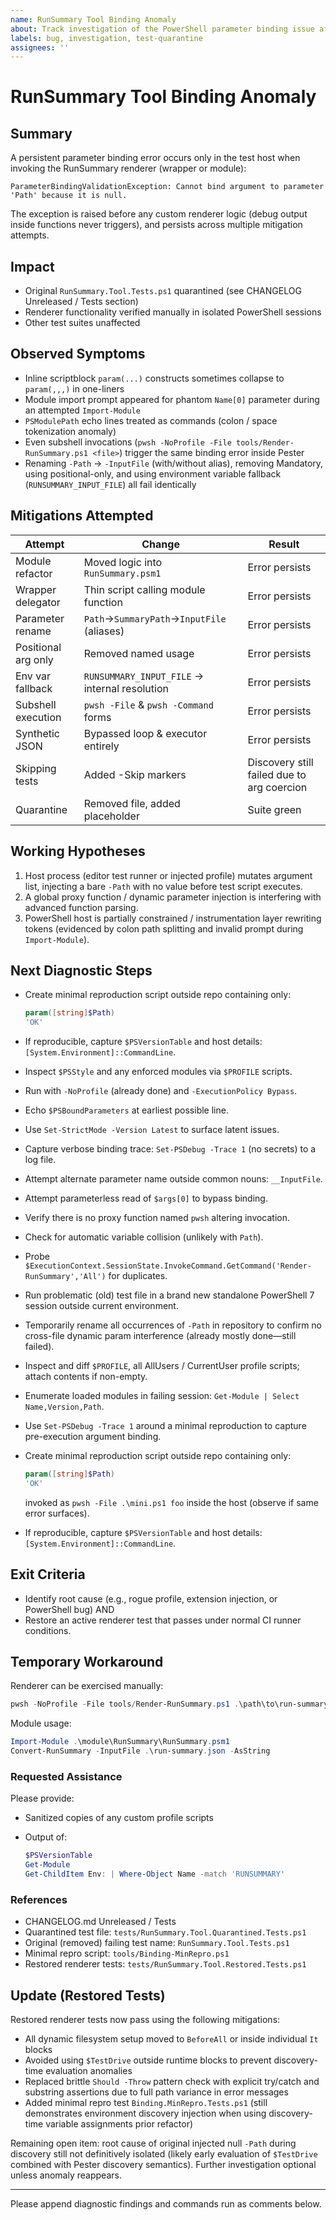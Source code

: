 ```yaml
---
name: RunSummary Tool Binding Anomaly
about: Track investigation of the PowerShell parameter binding issue affecting RunSummary tool tests
labels: bug, investigation, test-quarantine
assignees: ''
---
```


# RunSummary Tool Binding Anomaly

## Summary
A persistent parameter binding error occurs only in the test host when invoking the RunSummary renderer (wrapper or module):

```text
ParameterBindingValidationException: Cannot bind argument to parameter 'Path' because it is null.
```

The exception is raised before any custom renderer logic (debug output inside functions never triggers), and persists across multiple mitigation attempts.

## Impact

- Original `RunSummary.Tool.Tests.ps1` quarantined (see CHANGELOG Unreleased / Tests section)
- Renderer functionality verified manually in isolated PowerShell sessions
- Other test suites unaffected

## Observed Symptoms

- Inline scriptblock `param(...)` constructs sometimes collapse to `param(,,,)` in one-liners
- Module import prompt appeared for phantom `Name[0]` parameter during an attempted `Import-Module`
- `PSModulePath` echo lines treated as commands (colon / space tokenization anomaly)
- Even subshell invocations (`pwsh -NoProfile -File tools/Render-RunSummary.ps1 <file>`) trigger the same binding error inside Pester
- Renaming `-Path` → `-InputFile` (with/without alias), removing Mandatory, using positional-only, and using environment variable fallback (`RUNSUMMARY_INPUT_FILE`) all fail identically

## Mitigations Attempted

| Attempt | Change | Result |
|---------|--------|--------|
| Module refactor | Moved logic into `RunSummary.psm1` | Error persists |
| Wrapper delegator | Thin script calling module function | Error persists |
| Parameter rename | `Path`→`SummaryPath`→`InputFile` (aliases) | Error persists |
| Positional arg only | Removed named usage | Error persists |
| Env var fallback | `RUNSUMMARY_INPUT_FILE` → internal resolution | Error persists |
| Subshell execution | `pwsh -File` & `pwsh -Command` forms | Error persists |
| Synthetic JSON | Bypassed loop & executor entirely | Error persists |
| Skipping tests | Added -Skip markers | Discovery still failed due to arg coercion |
| Quarantine | Removed file, added placeholder | Suite green |

## Working Hypotheses

1. Host process (editor test runner or injected profile) mutates argument list, injecting a bare `-Path` with no value before test script executes.
2. A global proxy function / dynamic parameter injection is interfering with advanced function parsing.
3. PowerShell host is partially constrained / instrumentation layer rewriting tokens (evidenced by colon path splitting and invalid prompt during `Import-Module`).

## Next Diagnostic Steps

- Create minimal reproduction script outside repo containing only:

  ```powershell
  param([string]$Path)
  'OK'
  ```

- If reproducible, capture `$PSVersionTable` and host details: `[System.Environment]::CommandLine`.
- Inspect `$PSStyle` and any enforced modules via `$PROFILE` scripts.
- Run with `-NoProfile` (already done) and `-ExecutionPolicy Bypass`.
- Echo `$PSBoundParameters` at earliest possible line.
- Use `Set-StrictMode -Version Latest` to surface latent issues.
- Capture verbose binding trace: `Set-PSDebug -Trace 1` (no secrets) to a log file.
- Attempt alternate parameter name outside common nouns: `__InputFile`.
- Attempt parameterless read of `$args[0]` to bypass binding.
- Verify there is no proxy function named `pwsh` altering invocation.
- Check for automatic variable collision (unlikely with `Path`).
- Probe `$ExecutionContext.SessionState.InvokeCommand.GetCommand('Render-RunSummary','All')` for duplicates.

- Run problematic (old) test file in a brand new standalone PowerShell 7 session outside current environment.
- Temporarily rename all occurrences of `-Path` in repository to confirm no cross-file dynamic param interference (already mostly done—still failed).
- Inspect and diff `$PROFILE`, all AllUsers / CurrentUser profile scripts; attach contents if non-empty.
- Enumerate loaded modules in failing session: `Get-Module | Select Name,Version,Path`.
- Use `Set-PSDebug -Trace 1` around a minimal reproduction to capture pre-execution argument binding.
- Create minimal reproduction script outside repo containing only:
  ```powershell
  param([string]$Path)
  'OK'
  ```
  invoked as `pwsh -File .\mini.ps1 foo` inside the host (observe if same error surfaces).
- If reproducible, capture `$PSVersionTable` and host details: `[System.Environment]::CommandLine`.

## Exit Criteria

- Identify root cause (e.g., rogue profile, extension injection, or PowerShell bug) AND
- Restore an active renderer test that passes under normal CI runner conditions.

## Temporary Workaround

Renderer can be exercised manually:
```powershell
pwsh -NoProfile -File tools/Render-RunSummary.ps1 .\path\to\run-summary.json -Format Markdown
```

Module usage:

```powershell
Import-Module .\module\RunSummary\RunSummary.psm1
Convert-RunSummary -InputFile .\run-summary.json -AsString
```

### Requested Assistance

Please provide:

- Sanitized copies of any custom profile scripts
- Output of:

  ```powershell
  $PSVersionTable
  Get-Module
  Get-ChildItem Env: | Where-Object Name -match 'RUNSUMMARY'
  ```

### References

- CHANGELOG.md Unreleased / Tests
- Quarantined test file: `tests/RunSummary.Tool.Quarantined.Tests.ps1`
- Original (removed) failing test name: `RunSummary.Tool.Tests.ps1`
- Minimal repro script: `tools/Binding-MinRepro.ps1`
- Restored renderer tests: `tests/RunSummary.Tool.Restored.Tests.ps1`

## Update (Restored Tests)

Restored renderer tests now pass using the following mitigations:

- All dynamic filesystem setup moved to `BeforeAll` or inside individual `It` blocks
- Avoided using `$TestDrive` outside runtime blocks to prevent discovery-time evaluation anomalies
- Replaced brittle `Should -Throw` pattern check with explicit try/catch and substring assertions due to full path variance in error messages
- Added minimal repro test `Binding.MinRepro.Tests.ps1` (still demonstrates environment discovery injection when using discovery-time variable assignments prior refactor)

Remaining open item: root cause of original injected null `-Path` during discovery still not definitively isolated (likely early evaluation of `$TestDrive` combined with Pester discovery semantics). Further investigation optional unless anomaly reappears.

---
Please append diagnostic findings and commands run as comments below.
